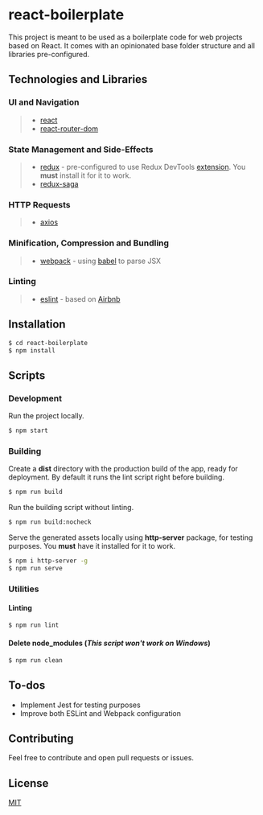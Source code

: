 # react-boilerplate

This project is meant to be used as a boilerplate code for web projects based on React. It comes with an opinionated base folder structure and all libraries pre-configured.

## Technologies and Libraries

### UI and Navigation
>- [react]
>- [react-router-dom]

### State Management and Side-Effects
>- [redux] - pre-configured to use Redux DevTools [extension]. You **must** install it for it to work.
>- [redux-saga]


### HTTP Requests
>- [axios]

### Minification, Compression and Bundling
>- [webpack] - using [babel] to parse JSX

### Linting
>- [eslint] - based on [Airbnb]

## Installation

```sh
$ cd react-boilerplate
$ npm install
```

## Scripts

### Development

Run the project locally.

```sh
$ npm start
```

### Building

Create a **dist** directory with the production build of the app, ready for deployment. By default it runs the lint script right before building.

```sh
$ npm run build
```

Run the building script without linting.

```sh
$ npm run build:nocheck
```

Serve the generated assets locally using **http-server** package, for testing purposes. You **must** have it installed for it to work.

```sh
$ npm i http-server -g
$ npm run serve
```

### Utilities

#### Linting

```sh
$ npm run lint
```

#### Delete node_modules (*This script won't work on Windows*)

```sh
$ npm run clean
```

## To-dos

- Implement Jest for testing purposes
- Improve both ESLint and Webpack configuration

## Contributing

Feel free to contribute and open pull requests or issues.

## License

[MIT]


[//]: # (Reference Links)


[react]: <https://reactjs.org/>
[react-router-dom]: <https://reactrouter.com/web>
[redux]: <https://redux.js.org/>
[extension]: <https://github.com/zalmoxisus/redux-devtools-extension>
[redux-saga]: <https://redux-saga.js.org/>
[axios]: <https://github.com/axios/axios>
[webpack]: <https://webpack.js.org/>
[babel]: <https://babeljs.io/>
[eslint]: <https://eslint.org/>
[Airbnb]: <https://github.com/airbnb/javascript/tree/master/packages/eslint-config-airbnb>

[MIT]: <https://github.com/lucasfrsi/react-boilerplate/blob/master/LICENSE>
